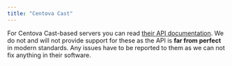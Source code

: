 ```yaml
---
title: "Centova Cast"
---
```


For Centova Cast-based servers you can read [their API documentation](http://www.centova.com/doc/cast/internals). We do not and will not provide support for these as the API is **far from perfect** in modern standards. Any issues have to be reported to them as we can not fix anything in their software.